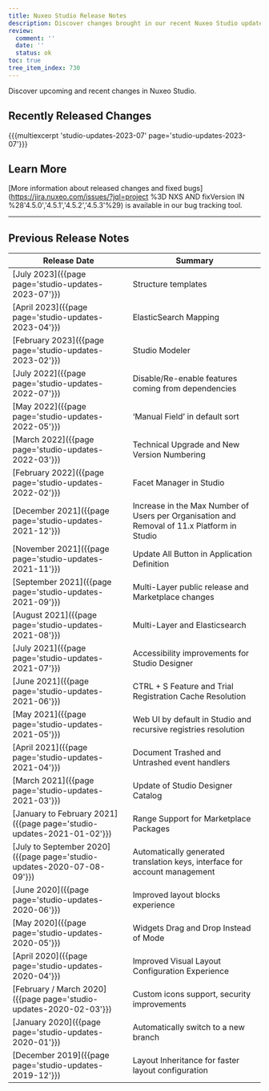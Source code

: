 ```yaml
---
title: Nuxeo Studio Release Notes
description: Discover changes brought in our recent Nuxeo Studio updates.
review:
  comment: ''
  date: ''
  status: ok
toc: true
tree_item_index: 730
---
```


Discover upcoming and recent changes in Nuxeo Studio.

## Recently Released Changes

{{{multiexcerpt 'studio-updates-2023-07' page='studio-updates-2023-07'}}}

## Learn More

[More information about released changes and fixed bugs](https://jira.nuxeo.com/issues/?jql=project %3D NXS AND fixVersion IN %28'4.5.0','4.5.1','4.5.2','4.5.3'%29) is available in our bug tracking tool.

---

## Previous Release Notes

| &nbsp;Release&nbsp;Date&nbsp;                                          | Summary                                                                    |
| ---------------------------------------------------------------------- | -------------------------------------------------------------------------- |
| [July 2023]({{page page='studio-updates-2023-07'}})               | Structure templates |
| [April 2023]({{page page='studio-updates-2023-04'}})               | ElasticSearch Mapping |
| [February 2023]({{page page='studio-updates-2023-02'}})            | Studio Modeler |
| [July 2022]({{page page='studio-updates-2022-07'}})               | Disable/Re-enable features coming from dependencies |  
| [May 2022]({{page page='studio-updates-2022-05'}})               | ‘Manual Field’ in default sort |  
| [March 2022]({{page page='studio-updates-2022-03'}})               | Technical Upgrade and New Version Numbering |  
| [February 2022]({{page page='studio-updates-2022-02'}})               | Facet Manager in Studio|
| [December 2021]({{page page='studio-updates-2021-12'}})               | Increase in the Max Number of Users per Organisation and Removal of 11.x Platform in Studio   |
| [November 2021]({{page page='studio-updates-2021-11'}})               | Update All Button in Application Definition                                              |
| [September 2021]({{page page='studio-updates-2021-09'}})               | Multi-Layer public release and Marketplace changes                                              |
| [August 2021]({{page page='studio-updates-2021-08'}})                  | Multi-Layer and Elasticsearch                                              |
| [July 2021]({{page page='studio-updates-2021-07'}})                    | Accessibility improvements for Studio Designer                             |
| [June 2021]({{page page='studio-updates-2021-06'}})                    | CTRL + S Feature and Trial Registration Cache Resolution                   |
| [May 2021]({{page page='studio-updates-2021-05'}})                     | Web UI by default in Studio and recursive registries resolution            |
| [April 2021]({{page page='studio-updates-2021-04'}})                   | Document Trashed and Untrashed event handlers                              |
| [March 2021]({{page page='studio-updates-2021-03'}})                   | Update of Studio Designer Catalog                                          |
| [January to February 2021]({{page page='studio-updates-2021-01-02'}})  | Range Support for Marketplace Packages                                     |
| [July to September 2020]({{page page='studio-updates-2020-07-08-09'}}) | Automatically generated translation keys, interface for account management |
| [June 2020]({{page page='studio-updates-2020-06'}})                    | Improved layout blocks experience                                          |
| [May 2020]({{page page='studio-updates-2020-05'}})                     | Widgets Drag and Drop Instead of Mode                                      |
| [April 2020]({{page page='studio-updates-2020-04'}})                   | Improved Visual Layout Configuration Experience                            |
| [February / March 2020]({{page page='studio-updates-2020-02-03'}})     | Custom icons support, security improvements                                |
| [January 2020]({{page page='studio-updates-2020-01'}})                 | Automatically switch to a new branch                                       |
| [December 2019]({{page page='studio-updates-2019-12'}})                | Layout Inheritance for faster layout configuration                         |
